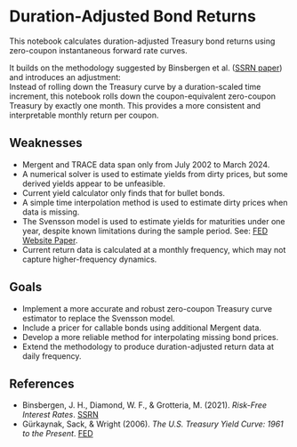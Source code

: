 # Duration-Adjusted Bond Returns

This notebook calculates duration-adjusted Treasury bond returns using zero-coupon instantaneous forward rate curves.

It builds on the methodology suggested by Binsbergen et al. ([SSRN paper](https://papers.ssrn.com/sol3/papers.cfm?abstract_id=3914422)) and introduces an adjustment:  
Instead of rolling down the Treasury curve by a duration-scaled time increment, this notebook rolls down the coupon-equivalent zero-coupon Treasury by exactly one month. This provides a more consistent and interpretable monthly return per coupon.

## Weaknesses

- Mergent and TRACE data span only from July 2002 to March 2024.
- A numerical solver is used to estimate yields from dirty prices, but some derived yields appear to be unfeasible.
- Current yield calculator only finds that for bullet bonds.
- A simple time interpolation method is used to estimate dirty prices when data is missing.
- The Svensson model is used to estimate yields for maturities under one year, despite known limitations during the sample period. See: [FED Website Paper](https://www.federalreserve.gov/pubs/feds/2006/200628/200628pap.pdf).
- Current return data is calculated at a monthly frequency, which may not capture higher-frequency dynamics.

## Goals

- Implement a more accurate and robust zero-coupon Treasury curve estimator to replace the Svensson model.
- Include a pricer for callable bonds using additional Mergent data.
- Develop a more reliable method for interpolating missing bond prices.
- Extend the methodology to produce duration-adjusted return data at daily frequency.

## References

- Binsbergen, J. H., Diamond, W. F., & Grotteria, M. (2021). *Risk-Free Interest Rates*. [SSRN](https://papers.ssrn.com/sol3/papers.cfm?abstract_id=3914422)  
- Gürkaynak, Sack, & Wright (2006). *The U.S. Treasury Yield Curve: 1961 to the Present*. [FED](https://www.federalreserve.gov/pubs/feds/2006/200628/200628pap.pdf)

